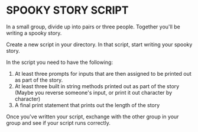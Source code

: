# SPOOKY STORY SCRIPT

In a small group, divide up into pairs or three people. Together you'll be writing a spooky story.

Create a new script in your directory. In that script, start writing your spooky story.

In the script you need to have the following:
1. At least three prompts for inputs that are then assigned to be printed out as part of the story.
1. At least three built in string methods printed out as part of the story (Maybe you reverse someone's input, or print it out character by character)
1. A final print statement that prints out the length of the story

Once you've written your script, exchange with the other group in your group and see if your script runs correctly.